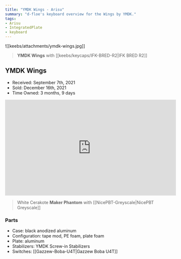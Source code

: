 ```yaml
---
title: "YMDK Wings - Arisu"
summary: "d-floe's keyboard overview for the Wings by YMDK."
tags:
- Arisu
- IntegratedPlate
- keyboard
---
```


![[keebs/attachments/ymdk-wings.jpg]]

> **YMDK Wings** with [[keebs/keycaps/IFK-BRED-R2|IFK BRED R2]]

## YMDK Wings

- Received: September 7th, 2021
- Sold: December 16th, 2021
- Time Owned: 3 months, 9 days

<iframe width="560" height="315" src="https://www.youtube-nocookie.com/embed/yybEsv9ZYbc" title="YouTube video player" frameborder="0" allow="accelerometer; autoplay; clipboard-write; encrypted-media; gyroscope; picture-in-picture; web-share" allowfullscreen></iframe>

> White Cerakote **Maker Phantom** with [[NicePBT-Greyscale|NicePBT Greyscale]]

### Parts

- Case: black anodized aluminum
- Configuration: tape mod, PE foam, plate foam
- Plate: aluminum
- Stabilizers: YMDK Screw-in Stabilizers
- Switches: [[Gazzew-Boba-U4T|Gazzew Boba U4T]]
